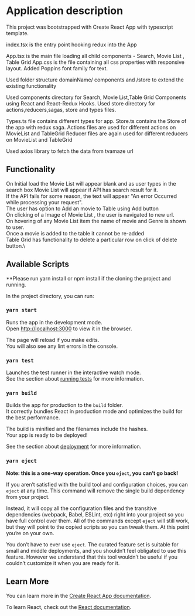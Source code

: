 # Application description

This project was bootstrapped with Create React App with typescript template.

index.tsx is the entry point hooking redux into the App

App.tsx is the main file loading all child components - Search, Movie List , Table Grid
App.css is the file containing all css properties with responsive layout. Added Poppins font family for text.

Used folder structure domainName/ components and /store to extend the existing functionality

Used components directory for Search, Movie List,Table Grid Components using React and React-Redux Hooks.
Used store directory for actions,reducers,sagas, store and types files.

Types.ts file contains different types for app.
Store.ts contains the Store of the app with redux saga.
Actions files are used for different actions on MovieList and TableGrid
Reducer files are again used for different reducers on MovieList and TableGrid

Used axios library to fetch the data from tvamaze url

## Functionality

On Initial load the Movie List will appear blank and as user types in the search box Movie List will appear if API has search result for it.\
If the API fails for some reason, the text will appear "An error Occurred while processing your request".\
The user has option to Add an movie to Table using Add button\
On clicking of a Image of Movie List , the user is navigated to new url.\
On hovering of any Movie List item the name of movie and Genre is shown to user.\
Once a movie is added to the table it cannot be re-added\
Table Grid has functionality to delete a particular row on click of delete button.\

## Available Scripts

**Please run yarn install or npm install if the cloning the project and running.

In the project directory, you can run:


### `yarn start`

Runs the app in the development mode.\
Open [http://localhost:3000](http://localhost:3000) to view it in the browser.

The page will reload if you make edits.\
You will also see any lint errors in the console.

### `yarn test`

Launches the test runner in the interactive watch mode.\
See the section about [running tests](https://facebook.github.io/create-react-app/docs/running-tests) for more information.

### `yarn build`

Builds the app for production to the `build` folder.\
It correctly bundles React in production mode and optimizes the build for the best performance.

The build is minified and the filenames include the hashes.\
Your app is ready to be deployed!

See the section about [deployment](https://facebook.github.io/create-react-app/docs/deployment) for more information.

### `yarn eject`

**Note: this is a one-way operation. Once you `eject`, you can’t go back!**

If you aren’t satisfied with the build tool and configuration choices, you can `eject` at any time. This command will remove the single build dependency from your project.

Instead, it will copy all the configuration files and the transitive dependencies (webpack, Babel, ESLint, etc) right into your project so you have full control over them. All of the commands except `eject` will still work, but they will point to the copied scripts so you can tweak them. At this point you’re on your own.

You don’t have to ever use `eject`. The curated feature set is suitable for small and middle deployments, and you shouldn’t feel obligated to use this feature. However we understand that this tool wouldn’t be useful if you couldn’t customize it when you are ready for it.

## Learn More

You can learn more in the [Create React App documentation](https://facebook.github.io/create-react-app/docs/getting-started).

To learn React, check out the [React documentation](https://reactjs.org/).
